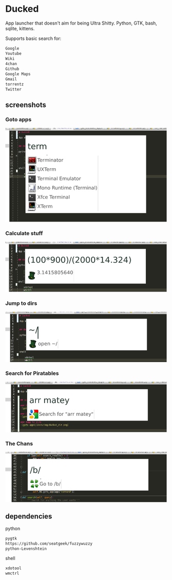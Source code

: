 # Ducked

App launcher that doesn't aim for being Ultra Shitty. Python, GTK, bash, sqlite, kittens.

Supports basic search for:

    Google
    Youtube
    Wiki
    4chan
    Github
    Google Maps
    Gmail
    torrentz
    Twitter

## screenshots

### Goto apps
![goto apps](docs/img/ducked_term.png)

### Calculate stuff
![goto apps](docs/img/ducked_calc.png)

### Jump to dirs
![goto apps](docs/img/ducked_dir.png)

### Search for Piratables
![goto apps](docs/img/ducked_search.png)

### The Chans
![goto apps](docs/img/ducked_chans.png)


## dependencies

python

    pygtk
    https://github.com/seatgeek/fuzzywuzzy
    python-Levenshtein

shell

    xdotool
    wmctrl